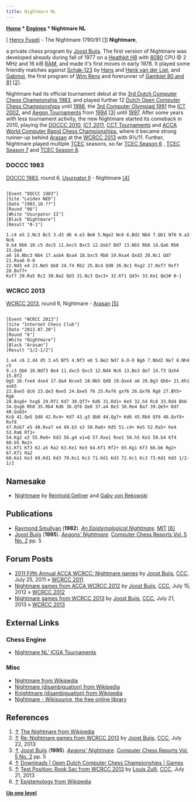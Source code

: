 ```yaml
---
title: Nightmare NL
---
```

**[Home](Home "Home") \* [Engines](Engines "Engines") \* Nightmare NL**



[ [Henry Fuseli](Category:Henry_Fuseli "Category:Henry Fuseli") - The Nightmare 1790/91 <a id="cite-note-1" href="#cite-ref-1">[1]</a>
**Nightmare**,  

a private chess program by [Joost Buijs](Joost_Buijs "Joost Buijs"). The first version of Nightmare was developed already during fall of 1977 on a [Heathkit H8](https://en.wikipedia.org/wiki/Heathkit_H8) with [8080](8080 "8080") CPU @ 2 MHz and 16 kiB [RAM](Memory#RAM "Memory"), and made it's first moves in early 1978. It played some friendly matches against [Schak-123](Schak-H "Schak-H") by [Hans](index.php?title=Hans_van_der_Liet&action=edit&redlink=1 "Hans van der Liet (page does not exist)") and [Henk van der Liet](index.php?title=Henk_van_der_Liet&action=edit&redlink=1 "Henk van der Liet (page does not exist)"), and [Gabmol](Wim_Rens#Gabmol "Wim Rens"), the first program of [Wim Rens](Wim_Rens "Wim Rens") and forerunner of [Gambiet 80 and 81](Gambiet "Gambiet") <a id="cite-note-2" href="#cite-ref-2">[2]</a>.


Nightmare had its official tournament debut at the [3rd Dutch Computer Chess Championship 1983](DOCCC_1983 "DOCCC 1983"), and played further 12 [Dutch Open Computer Chess Championships](Dutch_Open_Computer_Chess_Championship "Dutch Open Computer Chess Championship") until [1996](DOCCC_1996 "DOCCC 1996"), the [3rd Computer Olympiad 1991](3rd_Computer_Olympiad#Chess "3rd Computer Olympiad") the [ICT 2002](ICT_2002 "ICT 2002"), and [Aegon Tournaments](Aegon_Tournaments "Aegon Tournaments") from [1994](Aegon_1994 "Aegon 1994") <a id="cite-note-3" href="#cite-ref-3">[3]</a> until [1997](Aegon_1997 "Aegon 1997"). After some years with less tournament activity, the new Nightmare started its comeback in 2010, playing the [DOCCC 2010](DOCCC_2010 "DOCCC 2010"), [ICT 2011](ICT_2011 "ICT 2011"), [CCT Tournaments](CCT_Tournaments "CCT Tournaments") and [ACCA World Computer Rapid Chess Championships](ACCA_World_Computer_Rapid_Chess_Championship "ACCA World Computer Rapid Chess Championship"), where it became strong runner-up behind [Arasan](Arasan "Arasan") at the [WCRCC 2013](WCRCC_2013 "WCRCC 2013") with 9½/11. Further, Nightmare played multiple [TCEC](TCEC "TCEC") seasons, so far [TCEC Season 6](TCEC_Season_6 "TCEC Season 6") , [TCEC Season 7](TCEC_Season_7 "TCEC Season 7") and [TCEC Season 8](TCEC_Season_8 "TCEC Season 8"). 



### DOCCC 1983


[DOCCC 1983](DOCCC_1983 "DOCCC 1983"), round 6, [Usurpator II](Usurpator "Usurpator") - Nightmare <a id="cite-note-4" href="#cite-ref-4">[4]</a>




```

[Event "DOCCC 1983"]
[Site "Leiden NED"]
[Date "1983.10.??"]
[Round "06"]
[White "Usurpator II"]
[Black "Nightmare"]
[Result "0-1"]

1.c4 e5 2.Nc3 Bc5 3.d3 d6 4.e3 Be6 5.Nge2 Nc6 6.Bd2 Nb4 7.Qb1 Nf6 8.a3 Nc6
9.b4 Bb6 10.c5 dxc5 11.bxc5 Bxc5 12.Qxb7 Bd7 13.Nb5 Rb8 14.Qa6 Rb6 15.Qa4
a6 16.Nbc3 Nb4 17.axb4 Bxa4 18.bxc5 Rb8 19.Rxa4 Qxd3 20.Nc1 Qd7 21.Rxa6 O-O
22.Nd3 e4 23.Ne5 Qe8 24.f4 Rb2 25.Bc4 Qd8 26.Bc1 Rxg2 27.Nxf7 Rxf7 28.Bxf7+
Kxf7 29.Ra5 Rc2 30.Na2 Qd3 31.Nc3 Qxc3+ 32.Kf1 Qd3+ 33.Ke1 Qe2# 0-1

```

### WCRCC 2013


[WCRCC 2013](WCRCC_2013 "WCRCC 2013"), round 6, Nightmare - [Arasan](Arasan "Arasan") <a id="cite-note-5" href="#cite-ref-5">[5]</a>




```

[Event "WCRCC 2013"]
[Site "Internet Chess Club"]
[Date "2013.07.20"]
[Round "6"]
[White "Nightmare"]
[Black "Arasan"]
[Result "1/2-1/2"]

1.e4 c6 2.d4 d5 3.e5 Bf5 4.Nf3 e6 5.Be2 Nd7 6.O-O Bg6 7.Nbd2 Ne7 8.Nh4 c5
9.c3 Qb6 10.Ndf3 Be4 11.dxc5 Qxc5 12.Nd4 Nc6 13.Be3 Qe7 14.f3 Qxh4 15.Bf2
Qg5 16.fxe4 dxe4 17.Qa4 Ncxe5 18.Nb5 Qd8 19.Qxe4 a6 20.Bg3 Qb6+ 21.Kh1 axb5
22.Bxe5 Qc6 23.Qe3 Nxe5 24.Qxe5 f6 25.Rxf6 gxf6 26.Qxf6 Rg8 27.Bh5+ Rg6
28.Bxg6+ hxg6 29.Rf1 Kd7 30.Qf7+ Kd6 31.Rd1+ Ke5 32.h4 Rc8 33.Rd4 Bh6
34.Qxg6 Rh8 35.Rb4 Kd6 36.Qf6 Qe8 37.a4 Be3 38.Re4 Ba7 39.Qe5+ Kd7 40.Qxb5+
Kc8 41.Qe5 Qd8 42.Rc4+ Kd7 43.g3 Qb8 44.Qg7+ Kd6 45.Rb4 Qf8 46.Qxf8+ Rxf8
47.Rxb7 e5 48.Rxa7 e4 49.b3 e3 50.Ra6+ Kd5 51.c4+ Ke5 52.Ra5+ Ke4 53.Ra6 Rf1+
54.Kg2 e2 55.Re6+ Kd3 56.g4 e1=Q 57.Rxe1 Rxe1 58.h5 Ke3 59.b4 Kf4 60.b5 Re2+
61.Kf1 Kf3 62.a5 Ra2 63.Ke1 Ke3 64.Kf1 Rf2+ 65.Kg1 Kf3 66.b6 Rg2+ 67.Kf1 Ra2
68.Ke1 Ke3 69.Kd1 Kd3 70.Kc1 Kc3 71.Kd1 Kd3 72.Kc1 Kc3 73.Kd1 Kd3 1/2-1/2

```

## Namesake


* [Nightmare](Nightmare_GER "Nightmare GER") by [Reinhold Gellner](Reinhold_Gellner "Reinhold Gellner") and [Gaby von Rekowski](Gaby_von_Rekowski "Gaby von Rekowski")


## Publications


* [Raymond Smullyan](Raymond_Smullyan "Raymond Smullyan") (**1982**). *[An Epistemological Nightmare](http://www.mit.edu/people/dpolicar/writing/prose/text/epistemologicalNightmare.html)*. [MIT](Massachusetts_Institute_of_Technology "Massachusetts Institute of Technology") <a id="cite-note-6" href="#cite-ref-6">[6]</a>
* [Joost Buijs](Joost_Buijs "Joost Buijs") (**1995**). *[Aegons' Nightmare](Aegon_1995 "Aegon 1995")*. [Computer Chess Reports Vol. 5 No. 2](Computer_Chess_Reports "Computer Chess Reports") pp. 5


## Forum Posts


* [2011 Fifth Annual ACCA WCRCC: Nightmare games](http://www.talkchess.com/forum/viewtopic.php?t=39853) by [Joost Buijs](Joost_Buijs "Joost Buijs"), [CCC](CCC "CCC"), July 25, 2011 » [WCRCC 2011](WCRCC_2011 "WCRCC 2011")
* [Nightmare games from ACCA WCRCC 2012](http://www.talkchess.com/forum/viewtopic.php?t=44439) by [Joost Buijs](Joost_Buijs "Joost Buijs"), [CCC](CCC "CCC"), July 15, 2012 » [WCRCC 2012](WCRCC_2012 "WCRCC 2012")
* [Nightmare games from WCRCC 2013](http://www.talkchess.com/forum/viewtopic.php?t=48707) by [Joost Buijs](Joost_Buijs "Joost Buijs"), [CCC](CCC "CCC"), July 21, 2013 » [WCRCC 2013](WCRCC_2013 "WCRCC 2013")


## External Links


### Chess Engine


* [Nightmare NL' ICGA Tournaments](https://www.game-ai-forum.org/icga-tournaments/program.php?id=504)


### Misc


* [Nightmare from Wikipedia](https://en.wikipedia.org/wiki/Nightmare)
* [Nightmare (disambiguation) from Wikipedia](https://en.wikipedia.org/wiki/Nightmare_%28disambiguation%29)
* [Knightmare (disambiguation) from Wikipedia](https://en.wikipedia.org/wiki/Knightmare_%28disambiguation%29)
* [Nightmare - Wikisource, the free online library](https://en.wikisource.org/wiki/Nightmare)


## References


1. <a id="cite-ref-1" href="#cite-note-1">↑</a> [The Nightmare from Wikipedia](https://en.wikipedia.org/wiki/The_Nightmare)
2. <a id="cite-ref-2" href="#cite-note-2">↑</a> [Re: Nightmare games from WCRCC 2013](http://www.talkchess.com/forum/viewtopic.php?t=48707&start=10) by [Joost Buijs](Joost_Buijs "Joost Buijs"), [CCC](CCC "CCC"), July 22, 2013
3. <a id="cite-ref-3" href="#cite-note-3">↑</a> [Joost Buijs](Joost_Buijs "Joost Buijs") (**1995**). *[Aegons' Nightmare](Aegon_1995 "Aegon 1995")*. [Computer Chess Reports Vol. 5 No. 2](Computer_Chess_Reports "Computer Chess Reports") pp. 5
4. <a id="cite-ref-4" href="#cite-note-4">↑</a> [Downloads | Open Dutch Computer Chess Championships | Games](http://www.csvn.nl/index.php?option=com_docman&task=cat_view&gid=37&Itemid=26&lang=en&limitstart=25)
5. <a id="cite-ref-5" href="#cite-note-5">↑</a> [Test Position: Rook Sac from WCRCC 2013](http://www.talkchess.com/forum/viewtopic.php?t=48708) by [Louis Zulli](Louis_Zulli "Louis Zulli"), [CCC](CCC "CCC"), July 21, 2013
6. <a id="cite-ref-6" href="#cite-note-6">↑</a> [Epistemology from Wikipedia](https://en.wikipedia.org/wiki/Epistemology)

**[Up one level](Engines "Engines")**







 
